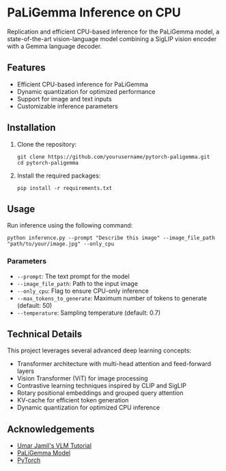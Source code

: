 # PaLiGemma Inference on CPU

Replication and efficient CPU-based inference for the PaLiGemma model, a state-of-the-art vision-language model combining a SigLIP vision encoder with a Gemma language decoder.

## Features

- Efficient CPU-based inference for PaLiGemma
- Dynamic quantization for optimized performance
- Support for image and text inputs
- Customizable inference parameters

## Installation

1. Clone the repository:
   ```
   git clone https://github.com/yourusername/pytorch-paligemma.git
   cd pytorch-paligemma
   ```

2. Install the required packages:
   ```
   pip install -r requirements.txt
   ```

## Usage

Run inference using the following command:
```
python inference.py --prompt "Describe this image" --image_file_path "path/to/your/image.jpg" --only_cpu
```

### Parameters

- `--prompt`: The text prompt for the model
- `--image_file_path`: Path to the input image
- `--only_cpu`: Flag to ensure CPU-only inference
- `--max_tokens_to_generate`: Maximum number of tokens to generate (default: 50)
- `--temperature`: Sampling temperature (default: 0.7)


## Technical Details

This project leverages several advanced deep learning concepts:

- Transformer architecture with multi-head attention and feed-forward layers
- Vision Transformer (ViT) for image processing
- Contrastive learning techniques inspired by CLIP and SigLIP
- Rotary positional embeddings and grouped query attention
- KV-cache for efficient token generation
- Dynamic quantization for optimized CPU inference

## Acknowledgements

- [Umar Jamil's VLM Tutorial](https://www.youtube.com/watch?v=vAmKB7iPkWw)
- [PaLiGemma Model](https://huggingface.co/docs/transformers/main/en/model_doc/paligemma)
- [PyTorch](https://pytorch.org/)
